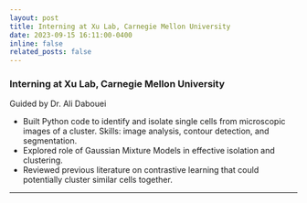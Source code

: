 ```yaml
---
layout: post
title: Interning at Xu Lab, Carnegie Mellon University
date: 2023-09-15 16:11:00-0400
inline: false
related_posts: false
---
```


### Interning at Xu Lab, Carnegie Mellon University

Guided by Dr. Ali Dabouei

- Built Python code to identify and isolate single cells from microscopic images of a cluster. Skills: image analysis, contour detection, and segmentation.
- Explored role of Gaussian Mixture Models in effective isolation and clustering.
- Reviewed previous literature on contrastive learning that could potentially cluster similar cells together.

---
